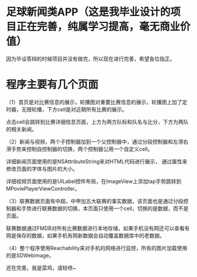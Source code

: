 # 足球新闻类APP（这是我毕业设计的项目正在完善，纯属学习提高，毫无商业价值）
因为毕设答辩的时候项目并没有做完，所以现在进行完善，希望各位指正。
# 程序主要有几个页面
（1）首页是对比赛信息的展示，轮播图对重要比赛信息的展示，轮播图上加了定时器，无限轮播，下方cell是对近期所有比赛的展示。

点击cell会跳转到比赛详细信息页面，上方为两方队标和队名与比分，下方为两队的相关新闻。


（2）新闻与视频，两个子控制器加到一个父控制器中，通过分段控制器和左滑右滑手势来控制自控制器的切换，两个控制器公用一个自定义cell。

详细新闻页面使用的是NSAttributeString来对HTML代码进行展示， 通过属性来修改页面的字体与图片的大小。

详细视频页面使用的是UILabel控件布局，在ImageView上添加tap手势跳转到MPoviePlayerViewController。


（3）联赛数据页面有中超，中甲加五大联赛的事实数据，该页面也是通过分段控制器和手势进行联赛数据的切换，本页面只使用一个cell，切换的是数据，而不是页面。

联赛数据通过FMDB对所有比赛数据进行本地存储，如果手机没有网还可以查看有网是保存的数据，如果手机有网新数据会自动覆盖数据库中的老数据。


（4）整个程序使用Reachability来对手机的网络进行监控，所有的图片加载使用的是SDWebimage。


还在完善，我是菜鸡，请轻喷~
